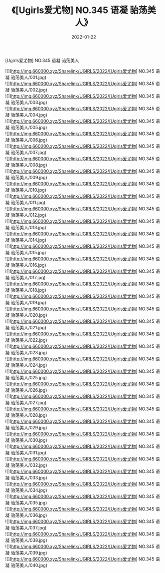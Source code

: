 ﻿---
layout: post
title:  《[Ugirls爱尤物] NO.345 语凝 骀荡美人》
date:   2022-01-22
img: http://img.660000.xyz/Sharelink/UGIRLS/2022/[Ugirls爱尤物] NO.345 语凝 骀荡美人/000.jpg
categories: [美女, 清纯, 唯美]
---

[Ugirls爱尤物] NO.345 语凝 骀荡美人

 ![](http://img.660000.xyz/Sharelink/UGIRLS/2022/[Ugirls爱尤物] NO.345 语凝 骀荡美人/001.jpg) <br>![](http://img.660000.xyz/Sharelink/UGIRLS/2022/[Ugirls爱尤物] NO.345 语凝 骀荡美人/002.jpg) <br>![](http://img.660000.xyz/Sharelink/UGIRLS/2022/[Ugirls爱尤物] NO.345 语凝 骀荡美人/003.jpg) <br>![](http://img.660000.xyz/Sharelink/UGIRLS/2022/[Ugirls爱尤物] NO.345 语凝 骀荡美人/004.jpg) <br>![](http://img.660000.xyz/Sharelink/UGIRLS/2022/[Ugirls爱尤物] NO.345 语凝 骀荡美人/005.jpg) <br>![](http://img.660000.xyz/Sharelink/UGIRLS/2022/[Ugirls爱尤物] NO.345 语凝 骀荡美人/006.jpg) <br>![](http://img.660000.xyz/Sharelink/UGIRLS/2022/[Ugirls爱尤物] NO.345 语凝 骀荡美人/007.jpg) <br>![](http://img.660000.xyz/Sharelink/UGIRLS/2022/[Ugirls爱尤物] NO.345 语凝 骀荡美人/008.jpg) <br>![](http://img.660000.xyz/Sharelink/UGIRLS/2022/[Ugirls爱尤物] NO.345 语凝 骀荡美人/009.jpg) <br>![](http://img.660000.xyz/Sharelink/UGIRLS/2022/[Ugirls爱尤物] NO.345 语凝 骀荡美人/010.jpg) <br>![](http://img.660000.xyz/Sharelink/UGIRLS/2022/[Ugirls爱尤物] NO.345 语凝 骀荡美人/011.jpg) <br>![](http://img.660000.xyz/Sharelink/UGIRLS/2022/[Ugirls爱尤物] NO.345 语凝 骀荡美人/012.jpg) <br>![](http://img.660000.xyz/Sharelink/UGIRLS/2022/[Ugirls爱尤物] NO.345 语凝 骀荡美人/013.jpg) <br>![](http://img.660000.xyz/Sharelink/UGIRLS/2022/[Ugirls爱尤物] NO.345 语凝 骀荡美人/014.jpg) <br>![](http://img.660000.xyz/Sharelink/UGIRLS/2022/[Ugirls爱尤物] NO.345 语凝 骀荡美人/015.jpg) <br>![](http://img.660000.xyz/Sharelink/UGIRLS/2022/[Ugirls爱尤物] NO.345 语凝 骀荡美人/016.jpg) <br>![](http://img.660000.xyz/Sharelink/UGIRLS/2022/[Ugirls爱尤物] NO.345 语凝 骀荡美人/017.jpg) <br>![](http://img.660000.xyz/Sharelink/UGIRLS/2022/[Ugirls爱尤物] NO.345 语凝 骀荡美人/018.jpg) <br>![](http://img.660000.xyz/Sharelink/UGIRLS/2022/[Ugirls爱尤物] NO.345 语凝 骀荡美人/019.jpg) <br>![](http://img.660000.xyz/Sharelink/UGIRLS/2022/[Ugirls爱尤物] NO.345 语凝 骀荡美人/020.jpg) <br>![](http://img.660000.xyz/Sharelink/UGIRLS/2022/[Ugirls爱尤物] NO.345 语凝 骀荡美人/021.jpg) <br>![](http://img.660000.xyz/Sharelink/UGIRLS/2022/[Ugirls爱尤物] NO.345 语凝 骀荡美人/022.jpg) <br>![](http://img.660000.xyz/Sharelink/UGIRLS/2022/[Ugirls爱尤物] NO.345 语凝 骀荡美人/023.jpg) <br>![](http://img.660000.xyz/Sharelink/UGIRLS/2022/[Ugirls爱尤物] NO.345 语凝 骀荡美人/024.jpg) <br>![](http://img.660000.xyz/Sharelink/UGIRLS/2022/[Ugirls爱尤物] NO.345 语凝 骀荡美人/025.jpg) <br>![](http://img.660000.xyz/Sharelink/UGIRLS/2022/[Ugirls爱尤物] NO.345 语凝 骀荡美人/026.jpg) <br>![](http://img.660000.xyz/Sharelink/UGIRLS/2022/[Ugirls爱尤物] NO.345 语凝 骀荡美人/027.jpg) <br>![](http://img.660000.xyz/Sharelink/UGIRLS/2022/[Ugirls爱尤物] NO.345 语凝 骀荡美人/028.jpg) <br>![](http://img.660000.xyz/Sharelink/UGIRLS/2022/[Ugirls爱尤物] NO.345 语凝 骀荡美人/029.jpg) <br>![](http://img.660000.xyz/Sharelink/UGIRLS/2022/[Ugirls爱尤物] NO.345 语凝 骀荡美人/030.jpg) <br>![](http://img.660000.xyz/Sharelink/UGIRLS/2022/[Ugirls爱尤物] NO.345 语凝 骀荡美人/031.jpg) <br>![](http://img.660000.xyz/Sharelink/UGIRLS/2022/[Ugirls爱尤物] NO.345 语凝 骀荡美人/032.jpg) <br>![](http://img.660000.xyz/Sharelink/UGIRLS/2022/[Ugirls爱尤物] NO.345 语凝 骀荡美人/033.jpg) <br>![](http://img.660000.xyz/Sharelink/UGIRLS/2022/[Ugirls爱尤物] NO.345 语凝 骀荡美人/034.jpg) <br>![](http://img.660000.xyz/Sharelink/UGIRLS/2022/[Ugirls爱尤物] NO.345 语凝 骀荡美人/035.jpg) <br>![](http://img.660000.xyz/Sharelink/UGIRLS/2022/[Ugirls爱尤物] NO.345 语凝 骀荡美人/036.jpg) <br>![](http://img.660000.xyz/Sharelink/UGIRLS/2022/[Ugirls爱尤物] NO.345 语凝 骀荡美人/037.jpg) <br>![](http://img.660000.xyz/Sharelink/UGIRLS/2022/[Ugirls爱尤物] NO.345 语凝 骀荡美人/038.jpg) <br>![](http://img.660000.xyz/Sharelink/UGIRLS/2022/[Ugirls爱尤物] NO.345 语凝 骀荡美人/039.jpg) <br>![](http://img.660000.xyz/Sharelink/UGIRLS/2022/[Ugirls爱尤物] NO.345 语凝 骀荡美人/040.jpg) <br>